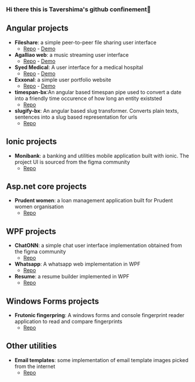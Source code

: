 ### Hi there this is Tavershima's github confinement👋

## Angular projects
- **Fileshare**: a simple peer-to-peer file sharing user interface 
  - [Repo](https://github.com/tavershimafx/fileshare) - [Demo](https://sharedrive.vercel.app/)
- **Agalliao web**: a music streaming user interface
  - [Repo](https://github.com/tavershimafx/agalliao-web) - [Demo](https://agalliao-web.vercel.app/)
- **Syed Medical**: A user interface for a medical hospital
  - [Repo](https://github.com/tavershimafx/syed-Medical) - [Demo](https://syed-medical.vercel.app/)
- **Exxonal**: a simple user portfolio website
  - [Repo](https://github.com/tavershimafx/exxonal) - [Demo](https://exxonal.vercel.app/)
- **timespan-bx**:An angular based timespan pipe used to convert a date into a friendly time occurence of how long an entity existsted
  - [Repo](https://github.com/tavershimafx/timespan-bx)
- **slugify-bx**: An angular based slug transformer. Converts plain texts, sentences into a slug based representation for urls
  - [Repo](https://github.com/tavershimafx/slugify-bx)

## Ionic projects
- **Monibank**: a banking and utilities mobile application built with ionic. The project UI is sourced from the figma community
  - [Repo](https://github.com/tavershimafx/monibank-mobile)

## Asp.net core projects
- **Prudent women**: a loan management application built for Prudent women organisation
  - [Repo](https://github.com/tavershimafx/PrudentWomen)

## WPF projects
- **ChatONN**: a simple chat user interface implementation obtained from the figma community
  - [Repo](https://github.com/tavershimafx/ChatONN)
- **Whatsapp**: A whatsapp web implementation in WPF
  - [Repo](https://github.com/tavershimafx/WhatsApp)
- **Resume**: a resume builder implemented in WPF
  - [Repo](https://github.com/tavershimafx/Resume)

## Windows Forms projects
- **Frutonic fingerpring**: A windows forms and console fingerprint reader application to read and compare fingerprints
  - [Repo](https://github.com/tavershimafx/FutronicFingerPrint)

## Other utilities
- **Email templates**: some implementation of email template images picked from the internet
  - [Repo](https://github.com/tavershimafx/email-templates)
<!--
**tavershimafx/tavershimafx** is a ✨ _special_ ✨ repository because its `README.md` (this file) appears on your GitHub profile.

Here are some ideas to get you started:

- 🔭 I’m currently working on ...
- 🌱 I’m currently learning ...
- 👯 I’m looking to collaborate on ...
- 🤔 I’m looking for help with ...
- 💬 Ask me about ...
- 📫 How to reach me: ...
- 😄 Pronouns: ...
- ⚡ Fun fact: ...
-->
